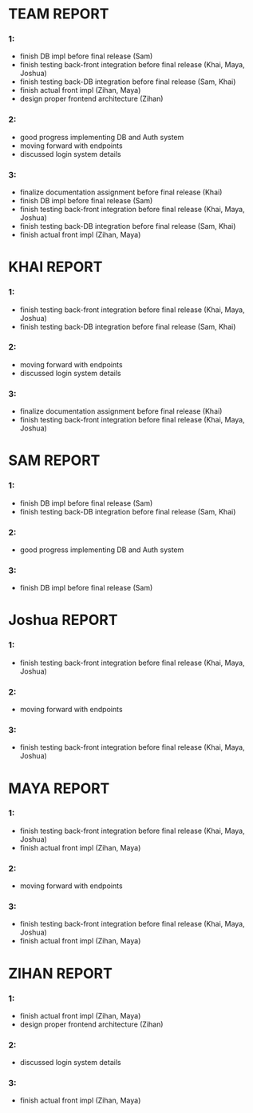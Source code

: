 # TEAM REPORT

### 1:
- finish DB impl before final release (Sam)
- finish testing back-front integration before final release (Khai, Maya, Joshua)
- finish testing back-DB integration before final release (Sam, Khai)
- finish actual front impl (Zihan, Maya)
- design proper frontend architecture (Zihan)

### 2:
- good progress implementing DB and Auth system
- moving forward with endpoints
- discussed login system details

### 3:
- finalize documentation assignment before final release (Khai)
- finish DB impl before final release (Sam)
- finish testing back-front integration before final release (Khai, Maya, Joshua)
- finish testing back-DB integration before final release (Sam, Khai)
- finish actual front impl (Zihan, Maya)


# KHAI REPORT

### 1:
- finish testing back-front integration before final release (Khai, Maya, Joshua)
- finish testing back-DB integration before final release (Sam, Khai)

### 2:
- moving forward with endpoints
- discussed login system details

### 3:
- finalize documentation assignment before final release (Khai)
- finish testing back-front integration before final release (Khai, Maya, Joshua)


# SAM REPORT

### 1:
- finish DB impl before final release (Sam)
- finish testing back-DB integration before final release (Sam, Khai)

### 2:
- good progress implementing DB and Auth system

### 3:
- finish DB impl before final release (Sam)

# Joshua REPORT

### 1:
- finish testing back-front integration before final release (Khai, Maya, Joshua)

### 2:
- moving forward with endpoints
### 3:
- finish testing back-front integration before final release (Khai, Maya, Joshua)



# MAYA REPORT

### 1:
- finish testing back-front integration before final release (Khai, Maya, Joshua)
- finish actual front impl (Zihan, Maya)

### 2:
- moving forward with endpoints

### 3:
- finish testing back-front integration before final release (Khai, Maya, Joshua)
- finish actual front impl (Zihan, Maya)


# ZIHAN REPORT

### 1:
- finish actual front impl (Zihan, Maya)
- design proper frontend architecture (Zihan)

### 2:
- discussed login system details

### 3:
- finish actual front impl (Zihan, Maya)